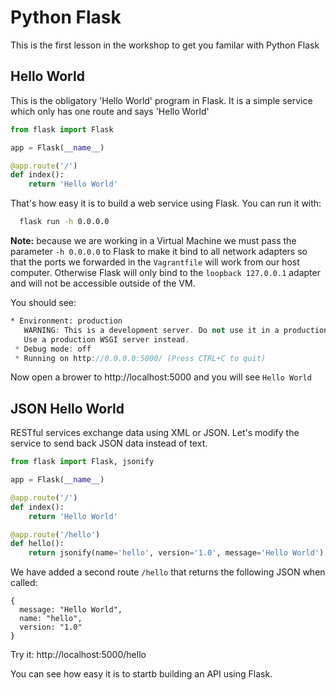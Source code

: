 # Python Flask

This is the first lesson in the workshop to get you familar with Python Flask

## Hello World

This is the obligatory 'Hello World' program in Flask. It is a simple service which only has one route and says 'Hello World'

```python
from flask import Flask

app = Flask(__name__)

@app.route('/')
def index():
    return 'Hello World'
```

That's how easy it is to build a web service using Flask. You can run it with:

```sh
  flask run -h 0.0.0.0
```

**Note:** because we are working in a Virtual Machine we must pass the parameter `-h 0.0.0.0` to Flask to make it bind to all network adapters so that the ports we forwarded in the `Vagrantfile` will work from our host computer. Otherwise Flask will only bind to the `loopback 127.0.0.1` adapter and will not be accessible outside of the VM.

You should see:

```l
* Environment: production
   WARNING: This is a development server. Do not use it in a production deployment.
   Use a production WSGI server instead.
 * Debug mode: off
 * Running on http://0.0.0.0:5000/ (Press CTRL+C to quit)
```

Now open a brower to http://localhost:5000 and you will see `Hello World`

## JSON Hello World

RESTful services exchange data using XML or JSON. Let's modify the service to send back JSON data instead of text.

```python
from flask import Flask, jsonify

app = Flask(__name__)

@app.route('/')
def index():
    return 'Hello World'

@app.route('/hello')
def hello():
    return jsonify(name='hello', version='1.0', message='Hello World')
```

We have added a second route `/hello` that returns the following JSON when called:

```
{
  message: "Hello World",
  name: "hello",
  version: "1.0"
}
```

Try it: http://localhost:5000/hello

You can see how easy it is to startb building an API using Flask.
